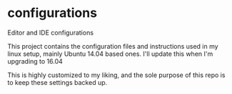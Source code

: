 # configurations
Editor and IDE configurations

This project contains the configuration files and instructions used in my linux setup, mainly Ubuntu 14.04 based ones. I'll update this when I'm upgrading to 16.04 

This is highly customized to my liking, and the sole purpose of this repo is to keep these settings backed up.
